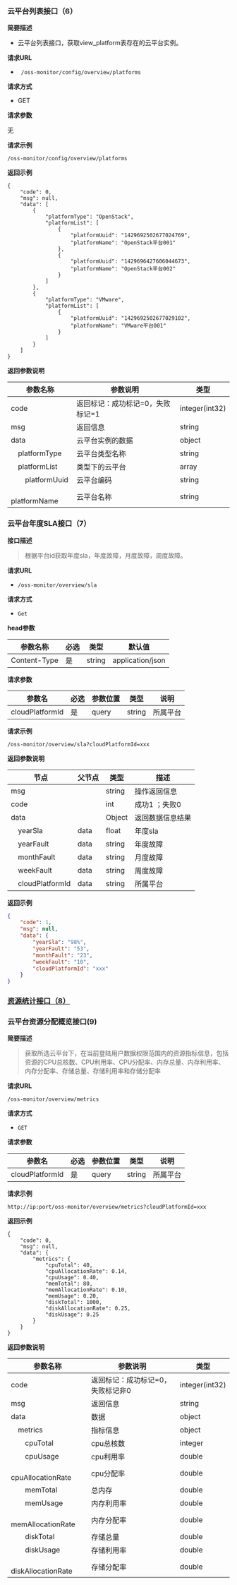 ### 云平台列表接口（6）

**简要描述**

- 云平台列表接口，获取view_platform表存在的云平台实例。

**请求URL**

- ` /oss-monitor/config/overview/platforms`

**请求方式**

- GET

**请求参数**

无

**请求示例**

``` http
/oss-monitor/config/overview/platforms
```

**返回示例**

```
{
    "code": 0,
    "msg": null,
    "data": [
        {
            "platformType": "OpenStack",
            "platformList": [
                {
                    "platformUuid": "1429692502677024769",
                    "platformName": "OpenStack平台001"
                },
                {
                    "platformUuid": "1429696427606044673",
                    "platformName": "OpenStack平台002"
                }
            ]
        },
        {
            "platformType": "VMware",
            "platformList": [
                {
                    "platformUuid": "1429692502677029102",
                    "platformName": "VMware平台001"
                }
            ]
        }
    ]
}
```

**返回参数说明**

| 参数名称           | 参数说明                         | 类型           |
| ------------------ | -------------------------------- | -------------- |
| code               | 返回标记：成功标记=0，失败标记=1  | integer(int32) |
| msg                | 返回信息                      | string         |
| data               | 云平台实例的数据                | object         |
| &emsp;platformType | 云平台类型名称                  | string         |
| &emsp;platformList | 类型下的云平台                  | array         |
| &emsp;&emsp;platformUuid | 云平台编码                  | string         |
| &emsp;&emsp;platformName | 云平台名称                  | string         |

### 云平台年度SLA接口（7）

**接口描述**

> 根据平台id获取年度sla，年度故障，月度故障，周度故障。

**请求URL**

-  `/oss-monitor/overview/sla`

**请求方式**

- `Get`

**head参数**

|参数名称|必选|类型|默认值|
|------------|----|------|----------------|
|Content-Type|是|string|application/json|

**请求参数**

|参数名|必选|参数位置|类型|说明|
|---------------------|----|----|-------|--------------------------------------------|
|cloudPlatformId|是|query|string|所属平台|

**请求示例**

```http
/oss-monitor/overview/sla?cloudPlatformId=xxx
```

**返回参数说明**

|节点|父节点|类型|描述|
|----------------------------------|--------|----------------------------------------------------|----------------------------------------------------|
|msg||string|操作返回信息|
|code||int|成功1 ；失败0|
|data||Object|返回数据信息结果|
|&emsp;yearSla| data | float  |年度sla|
|&emsp;yearFault|data|string|年度故障|
|&emsp;monthFault|data| string |月度故障|
|&emsp;weekFault|data| string |周度故障|
|&emsp;cloudPlatformId|data|string|所属平台|

**返回示例**

```json
{
    "code": 1,
    "msg": null,
    "data": {
        "yearSla": "98%",
        "yearFault": "53",
        "monthFault": "23",
        "weekFault": "10",
        "cloudPlatformId": "xxx"
    }
}
```

### [资源统计接口（8）](/api/overview/resourceSummary?id=资源统计接口（5，8）"资源统计接口") 

### 云平台资源分配概览接口(9)
**简要描述**

> 获取所选云平台下，在当前登陆用户数据权限范围内的资源指标信息，包括资源的CPU总核数、CPU利用率、CPU分配率、内存总量、内存利用率、内存分配率、存储总量、存储利用率和存储分配率

**请求URL**

```http
/oss-monitor/overview/metrics
```

**请求方式**
- `GET`

**请求参数**

|参数名|必选|参数位置|类型|说明|
|---------------------|----|----|-------|--------------------------------------------|
|cloudPlatformId|是|query|string|所属平台|

**请求示例**

```http
http://ip:port/oss-monitor/overview/metrics?cloudPlatformId=xxx
```

**返回示例**

```
{
    "code": 0,
    "msg": null,
    "data": {
        "metrics": {
            "cpuTotal": 40,
            "cpuAllocationRate": 0.14,
            "cpuUsage": 0.40,
            "memTotal": 80,
            "memAllocationRate": 0.10,
            "memUsage": 0.20,
            "diskTotal": 1000,
            "diskAllocationRate": 0.25,
            "diskUsage": 0.25
        }
    }
}
```

**返回参数说明**

| 参数名称                       | 参数说明                          | 类型           |
| ------------------------------ | --------------------------------- | -------------- |
| code                           | 返回标记：成功标记=0，失败标记非0 | integer(int32) |
| msg                            | 返回信息                          | string         |
| data                           | 数据                              | object         |
| &emsp;metrics                  | 指标信息                          | object         |
| &emsp;&emsp;cpuTotal           | cpu总核数                         | integer        |
| &emsp;&emsp;cpuUsage           | cpu利用率                         | double         |
| &emsp;&emsp;cpuAllocationRate  | cpu分配率                         | double         |
| &emsp;&emsp;memTotal           | 总内存                            | double         |
| &emsp;&emsp;memUsage           | 内存利用率                        | double         |
| &emsp;&emsp;memAllocationRate  | 内存分配率                        | double         |
| &emsp;&emsp;diskTotal          | 存储总量                          | double         |
| &emsp;&emsp;diskUsage          | 存储利用率                        | double         |
| &emsp;&emsp;diskAllocationRate | 存储分配率                        | double         |

